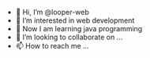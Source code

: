 - 👋 Hi, I’m @looper-web
- 👀 I’m interested in web development
- 🌱 Now I am learning java programming
- 💞️ I’m looking to collaborate on ...
- 📫 How to reach me ...

<!---
looper-web/looper-web is a ✨ special ✨ repository because its `README.md` (this file) appears on your GitHub profile.
You can click the Preview link to take a look at your changes.
--->
